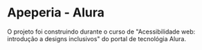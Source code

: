# Apeperia - Alura

O projeto foi construindo durante o curso de "Acessibilidade web: introdução a designs inclusivos" do portal de tecnológia Alura.
